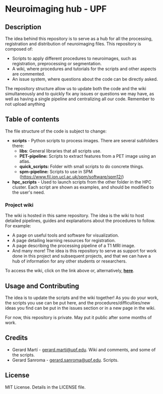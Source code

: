 Neuroimaging hub - UPF
=======================
## Description
The idea behind this repository is to serve as a hub for all the processing, registration and
distribution of neuroimaging files. This repository is composed of:
* Scripts to apply different procedures to neuroimages, such as registration, preprocessing or segmentation.
* A wiki, where procedures and tutorials for the scripts and other aspects are commented.
* An issue system, where questions about the code can be directly asked.


The repository structure allow us to update both the code and the wiki simultaneously
and to quickly fix any issues or questions we may have, as well as having a single pipeline
and centralizing all our code. Remember to not upload anything
## Table of contents
The file structure of the code is subject to change:
* **scripts** - Python scripts to process images. There are several subfolders there:
  * **libs**: General libraries that all scripts use.
  * **PET-pipeline:** Scripts to extract features from a PET image using an atlas.
  * **quick_scripts:** Folder with small scripts to do concrete things.
  * **spm-pipeline:** Scripts to use in SPM (https://www.fil.ion.ucl.ac.uk/spm/software/spm12/)
* **hpc_scripts** - Used to launch scripts from the other folder in the HPC cluster. Each script are shown as examples, and should be modified to the user's need.

### Project wiki
The wiki is hosted in this same repository. The idea is the wiki to host
detailed pipelines, guides and explanations about the procedures to follow. For example:
* A page on useful tools and software for visualization.
* A page detailing learning resources for registration.
* A page describing the processing pipeline of a T1 MRI image.
* And many more!
The idea is this repository to serve as support for work done in this project and
subsequent projects, and that we can have a hub of information for any other
students or researchers.

To access the wiki, click on the link above or, alternatively, [**here**](https://github.com/GerardMJuan/upf-neuroimage-preprocess-hub/wiki).

## Usage and Contributing
The idea is to update the scripts and the wiki together! As you do your work, the
scripts you use can be put here, and the procedures/difficulties/new ideas you find can
be put in the issues section or in a new page in the wiki.

For now, this repository is private. May put it public after some months of work.

## Credits
* Gerard Martí - gerard.marti@upf.edu. Wiki and comments, and some of the scripts.
* Gerard Sanroma - gerard.sanroma@upf.edu. Scripts.

## License
MIT License. Details in the LICENSE file.
